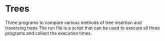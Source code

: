 # Trees
Three programs to compare various methods of tree insertion and traversing trees
The run file is a script that can be used to execute all three programs and collect the execution times.
